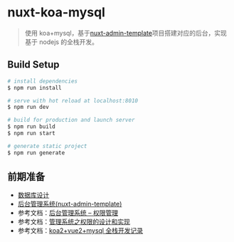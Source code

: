 # nuxt-koa-mysql

> 使用 koa+mysql，基于[nuxt-admin-template](https://github.com/zptime/nuxt-admin-template)项目搭建对应的后台，实现基于 nodejs 的全栈开发。

## Build Setup

```bash
# install dependencies
$ npm run install

# serve with hot reload at localhost:8010
$ npm run dev

# build for production and launch server
$ npm run build
$ npm run start

# generate static project
$ npm run generate
```

## 前期准备

- [数据库设计](https://github.com/zptime/nuxt-koa-mysql/SQL.md)
- [后台管理系统(nuxt-admin-template)](https://github.com/zptime/nuxt-admin-template)
- 参考文档：[后台管理系统 – 权限管理](https://www.luoxudong.com/442.html)
- 参考文档：[管理系统之权限的设计和实现](https://juejin.im/post/5d1471d5e51d45108223fca2)
- 参考文档：[koa2+vue2+mysql 全栈开发记录](https://segmentfault.com/a/1190000018535128)
